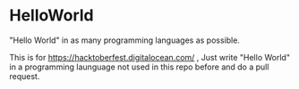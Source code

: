 # HelloWorld
"Hello World" in as many programming languages as possible.

This is for https://hacktoberfest.digitalocean.com/ , Just write "Hello World" in a programming launguage not used in this repo before and do a pull request.

